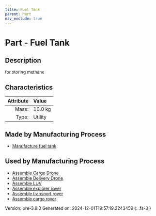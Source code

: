 ```yaml
---
title: Fuel Tank
parent: Part
nav_exclude: true
---
```

# Part - Fuel Tank

## Description
for storing methane

## Characteristics

| Attribute      | Value |
|--------:|:------|
|Mass:|10.0 kg|
|Type:|Utility|

## Made by Manufacturing Process

- [Manufacture fuel tank](../process/manufacture-fuel-tank.html)

## Used by Manufacturing Process

- [Assemble Cargo Drone](../process/assemble-cargo-drone.html)
- [Assemble Delivery Drone](../process/assemble-delivery-drone.html)
- [Assemble LUV](../process/assemble-luv.html)
- [Assemble explorer rover](../process/assemble-explorer-rover.html)
- [Assemble transport rover](../process/assemble-transport-rover.html)
- [Assemble cargo rover](../process/assemble-cargo-rover.html)


Version: pre-3.9.0 Generated on: 2024-12-01T19:57:19.2243459
{: .fs-3 }

